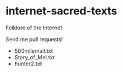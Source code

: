 # internet-sacred-texts
Folklore of the Internet

Send me pull requests!

* 500milemail.txt
* Story_of_Mel.txt
* hunter2.txt
